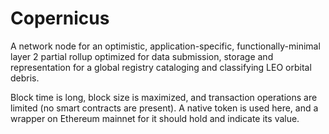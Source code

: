 # Copernicus

A network node for an optimistic, application-specific, functionally-minimal layer 2 partial rollup optimized for data submission, storage and representation for a global registry cataloging and classifying LEO orbital debris.

Block time is long, block size is maximized, and transaction operations are limited (no smart contracts are present). A native token is used here, and a wrapper on Ethereum mainnet for it should hold and indicate its value.
